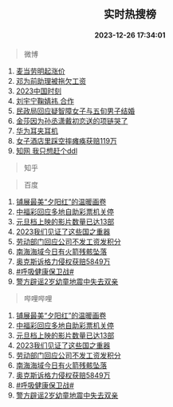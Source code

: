 <div align="center"><h2>实时热搜榜</h2><h4>2023-12-26 17:34:01</h4></div>

> 微博  

1. [麦当劳明起涨价](https://s.weibo.com/weibo?q=%23%E9%BA%A6%E5%BD%93%E5%8A%B3%E6%98%8E%E8%B5%B7%E6%B6%A8%E4%BB%B7%23&t=31&band_rank=1&Refer=top)<br />
2. [邓为前助理被拖欠工资](https://s.weibo.com/weibo?q=%E9%82%93%E4%B8%BA%E5%89%8D%E5%8A%A9%E7%90%86%E8%A2%AB%E6%8B%96%E6%AC%A0%E5%B7%A5%E8%B5%84&t=31&band_rank=2&Refer=top)<br />
3. [2023中国时刻](https://s.weibo.com/weibo?q=%232023%E4%B8%AD%E5%9B%BD%E6%97%B6%E5%88%BB%23&t=31&band_rank=3&Refer=top)<br />
4. [刘宇宁鞠婧祎 合作](https://s.weibo.com/weibo?q=%E5%88%98%E5%AE%87%E5%AE%81%E9%9E%A0%E5%A9%A7%E7%A5%8E%20%E5%90%88%E4%BD%9C&t=31&band_rank=4&Refer=top)<br />
5. [民政局回应疑智障女子与五旬男子结婚](https://s.weibo.com/weibo?q=%23%E6%B0%91%E6%94%BF%E5%B1%80%E5%9B%9E%E5%BA%94%E7%96%91%E6%99%BA%E9%9A%9C%E5%A5%B3%E5%AD%90%E4%B8%8E%E4%BA%94%E6%97%AC%E7%94%B7%E5%AD%90%E7%BB%93%E5%A9%9A%23&t=31&band_rank=5&Refer=top)<br />
6. [金莎因为孙丞潇戴初恋送的项链哭了](https://s.weibo.com/weibo?q=%23%E9%87%91%E8%8E%8E%E5%9B%A0%E4%B8%BA%E5%AD%99%E4%B8%9E%E6%BD%87%E6%88%B4%E5%88%9D%E6%81%8B%E9%80%81%E7%9A%84%E9%A1%B9%E9%93%BE%E5%93%AD%E4%BA%86%23&t=31&band_rank=6&Refer=top)<br />
7. [华为耳夹耳机](https://s.weibo.com/weibo?q=%23%E5%8D%8E%E4%B8%BA%E8%80%B3%E5%A4%B9%E8%80%B3%E6%9C%BA%23&t=31&band_rank=7&Refer=top)<br />
8. [女子酒店里踩空摔瘫痪获赔119万](https://s.weibo.com/weibo?q=%23%E5%A5%B3%E5%AD%90%E9%85%92%E5%BA%97%E9%87%8C%E8%B8%A9%E7%A9%BA%E6%91%94%E7%98%AB%E7%97%AA%E8%8E%B7%E8%B5%94119%E4%B8%87%23&t=31&band_rank=8&Refer=top)<br />
9. [知网 我只想赶个ddl](https://s.weibo.com/weibo?q=%E7%9F%A5%E7%BD%91%20%E6%88%91%E5%8F%AA%E6%83%B3%E8%B5%B6%E4%B8%AAddl&t=31&band_rank=9&Refer=top)<br />

> 知乎  


> 百度  

1. [铺展最美“夕阳红”的温暖画卷](https://www.baidu.com/s?wd=%E9%93%BA%E5%B1%95%E6%9C%80%E7%BE%8E%E2%80%9C%E5%A4%95%E9%98%B3%E7%BA%A2%E2%80%9D%E7%9A%84%E6%B8%A9%E6%9A%96%E7%94%BB%E5%8D%B7&sa=fyb_news&rsv_dl=fyb_news)<br />
2. [中福彩回应多地自助彩票机关停](https://www.baidu.com/s?wd=%E4%B8%AD%E7%A6%8F%E5%BD%A9%E5%9B%9E%E5%BA%94%E5%A4%9A%E5%9C%B0%E8%87%AA%E5%8A%A9%E5%BD%A9%E7%A5%A8%E6%9C%BA%E5%85%B3%E5%81%9C&sa=fyb_news&rsv_dl=fyb_news)<br />
3. [元旦档上映的影片数量已达13部](https://www.baidu.com/s?wd=%E5%85%83%E6%97%A6%E6%A1%A3%E4%B8%8A%E6%98%A0%E7%9A%84%E5%BD%B1%E7%89%87%E6%95%B0%E9%87%8F%E5%B7%B2%E8%BE%BE13%E9%83%A8&sa=fyb_news&rsv_dl=fyb_news)<br />
4. [2023我们见证了这些国之重器](https://www.baidu.com/s?wd=2023%E6%88%91%E4%BB%AC%E8%A7%81%E8%AF%81%E4%BA%86%E8%BF%99%E4%BA%9B%E5%9B%BD%E4%B9%8B%E9%87%8D%E5%99%A8&sa=fyb_news&rsv_dl=fyb_news)<br />
5. [劳动部门回应公司不发工资发积分](https://www.baidu.com/s?wd=%E5%8A%B3%E5%8A%A8%E9%83%A8%E9%97%A8%E5%9B%9E%E5%BA%94%E5%85%AC%E5%8F%B8%E4%B8%8D%E5%8F%91%E5%B7%A5%E8%B5%84%E5%8F%91%E7%A7%AF%E5%88%86&sa=fyb_news&rsv_dl=fyb_news)<br />
6. [南海海域今日有火箭残骸坠落](https://www.baidu.com/s?wd=%E5%8D%97%E6%B5%B7%E6%B5%B7%E5%9F%9F%E4%BB%8A%E6%97%A5%E6%9C%89%E7%81%AB%E7%AE%AD%E6%AE%8B%E9%AA%B8%E5%9D%A0%E8%90%BD&sa=fyb_news&rsv_dl=fyb_news)<br />
7. [奥克斯诉格力侵权获赔5849万](https://www.baidu.com/s?wd=%E5%A5%A5%E5%85%8B%E6%96%AF%E8%AF%89%E6%A0%BC%E5%8A%9B%E4%BE%B5%E6%9D%83%E8%8E%B7%E8%B5%945849%E4%B8%87&sa=fyb_news&rsv_dl=fyb_news)<br />
8. [#呼吸健康保卫战#](https://www.baidu.com/s?wd=%23%E5%91%BC%E5%90%B8%E5%81%A5%E5%BA%B7%E4%BF%9D%E5%8D%AB%E6%88%98%23&sa=fyb_news&rsv_dl=fyb_news)<br />
9. [警方辟谣2岁幼童地震中失去双亲](https://www.baidu.com/s?wd=%E8%AD%A6%E6%96%B9%E8%BE%9F%E8%B0%A32%E5%B2%81%E5%B9%BC%E7%AB%A5%E5%9C%B0%E9%9C%87%E4%B8%AD%E5%A4%B1%E5%8E%BB%E5%8F%8C%E4%BA%B2&sa=fyb_news&rsv_dl=fyb_news)<br />

> 哔哩哔哩  

1. [铺展最美“夕阳红”的温暖画卷](https://www.baidu.com/s?wd=%E9%93%BA%E5%B1%95%E6%9C%80%E7%BE%8E%E2%80%9C%E5%A4%95%E9%98%B3%E7%BA%A2%E2%80%9D%E7%9A%84%E6%B8%A9%E6%9A%96%E7%94%BB%E5%8D%B7&sa=fyb_news&rsv_dl=fyb_news)<br />
2. [中福彩回应多地自助彩票机关停](https://www.baidu.com/s?wd=%E4%B8%AD%E7%A6%8F%E5%BD%A9%E5%9B%9E%E5%BA%94%E5%A4%9A%E5%9C%B0%E8%87%AA%E5%8A%A9%E5%BD%A9%E7%A5%A8%E6%9C%BA%E5%85%B3%E5%81%9C&sa=fyb_news&rsv_dl=fyb_news)<br />
3. [元旦档上映的影片数量已达13部](https://www.baidu.com/s?wd=%E5%85%83%E6%97%A6%E6%A1%A3%E4%B8%8A%E6%98%A0%E7%9A%84%E5%BD%B1%E7%89%87%E6%95%B0%E9%87%8F%E5%B7%B2%E8%BE%BE13%E9%83%A8&sa=fyb_news&rsv_dl=fyb_news)<br />
4. [2023我们见证了这些国之重器](https://www.baidu.com/s?wd=2023%E6%88%91%E4%BB%AC%E8%A7%81%E8%AF%81%E4%BA%86%E8%BF%99%E4%BA%9B%E5%9B%BD%E4%B9%8B%E9%87%8D%E5%99%A8&sa=fyb_news&rsv_dl=fyb_news)<br />
5. [劳动部门回应公司不发工资发积分](https://www.baidu.com/s?wd=%E5%8A%B3%E5%8A%A8%E9%83%A8%E9%97%A8%E5%9B%9E%E5%BA%94%E5%85%AC%E5%8F%B8%E4%B8%8D%E5%8F%91%E5%B7%A5%E8%B5%84%E5%8F%91%E7%A7%AF%E5%88%86&sa=fyb_news&rsv_dl=fyb_news)<br />
6. [南海海域今日有火箭残骸坠落](https://www.baidu.com/s?wd=%E5%8D%97%E6%B5%B7%E6%B5%B7%E5%9F%9F%E4%BB%8A%E6%97%A5%E6%9C%89%E7%81%AB%E7%AE%AD%E6%AE%8B%E9%AA%B8%E5%9D%A0%E8%90%BD&sa=fyb_news&rsv_dl=fyb_news)<br />
7. [奥克斯诉格力侵权获赔5849万](https://www.baidu.com/s?wd=%E5%A5%A5%E5%85%8B%E6%96%AF%E8%AF%89%E6%A0%BC%E5%8A%9B%E4%BE%B5%E6%9D%83%E8%8E%B7%E8%B5%945849%E4%B8%87&sa=fyb_news&rsv_dl=fyb_news)<br />
8. [#呼吸健康保卫战#](https://www.baidu.com/s?wd=%23%E5%91%BC%E5%90%B8%E5%81%A5%E5%BA%B7%E4%BF%9D%E5%8D%AB%E6%88%98%23&sa=fyb_news&rsv_dl=fyb_news)<br />
9. [警方辟谣2岁幼童地震中失去双亲](https://www.baidu.com/s?wd=%E8%AD%A6%E6%96%B9%E8%BE%9F%E8%B0%A32%E5%B2%81%E5%B9%BC%E7%AB%A5%E5%9C%B0%E9%9C%87%E4%B8%AD%E5%A4%B1%E5%8E%BB%E5%8F%8C%E4%BA%B2&sa=fyb_news&rsv_dl=fyb_news)<br />
